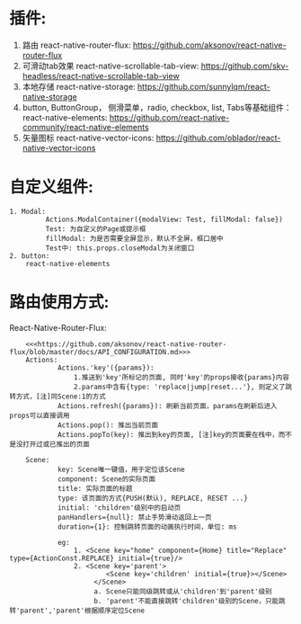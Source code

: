 # 插件:

1. 路由
	react-native-router-flux: https://github.com/aksonov/react-native-router-flux
2. 可滑动tab效果
	react-native-scrollable-tab-view: https://github.com/skv-headless/react-native-scrollable-tab-view
3. 本地存储
	react-native-storage: https://github.com/sunnylqm/react-native-storage
4. button, ButtonGroup， 侧滑菜单，radio, checkbox, list, Tabs等基础组件：
	react-native-elements:
	https://github.com/react-native-community/react-native-elements
5. 矢量图标
	react-native-vector-icons:
	https://github.com/oblador/react-native-vector-icons

# 自定义组件:

	1. Modal:
			 Actions.ModalContainer({modalView: Test, fillModal: false})
			 Test: 为自定义的Page或提示框
			 fillModal: 为是否需要全屏显示，默认不全屏，框口居中
			 Test中: this.props.closeModal为关闭窗口
	2. button:
		react-native-elements



# 路由使用方式:
React-Native-Router-Flux:

		<<<https://github.com/aksonov/react-native-router-flux/blob/master/docs/API_CONFIGURATION.md>>>
		Actions:
				Actions.'key'({params}):
					1.推送到'key'所标记的页面, 同时'key'的props接收{params}内容
					2.params中含有{type: 'replace|jump|reset...'}, 则定义了跳转方式，[注]同Scene:1的方式
				Actions.refresh({params}): 刷新当前页面，params在刷新后进入props可以直接调用
				Actions.pop(): 推出当前页面
				Actions.popTo(key): 推出到key的页面, [注]key的页面要在栈中，而不是没打开过或已推出的页面

		Scene:
				key: Scene唯一键值，用于定位该Scene
				component: Scene的实际页面
				title: 实际页面的标题
				type: 该页面的方式{PUSH(默认), REPLACE, RESET ...}
				initial: 'children'级别中的启动页
				panHandlers={null}: 禁止手势滑动返回上一页
				duration={1}: 控制跳转页面的动画执行时间，单位: ms

				eg:				
					1. <Scene key="home" component={Home} title="Replace" type={ActionConst.REPLACE} initial={true}/>
					2. <Scene key='parent'>
							<Scene key='children' initial={true}></Scene>
						 </Scene>
						 a. Scene只能同级跳转或从'children'到'parent'级别
						 b. 'parent'不能直接跳转'children'级别的Scene，只能跳转'parent','parent'根据顺序定位Scene
